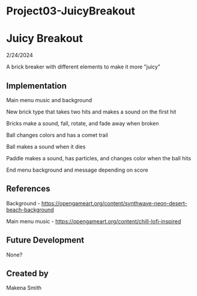 # Project03-JuicyBreakout

# Juicy Breakout
2/24/2024

A brick breaker with different elements to make it more "juicy"

## Implementation
Main menu music and background

New brick type that takes two hits and makes a sound on the first hit

Bricks make a sound, fall, rotate, and fade away when broken

Ball changes colors and has a comet trail

Ball makes a sound when it dies

Paddle makes a sound, has particles, and changes color when the ball hits

End menu background and message depending on score


## References
Background - https://opengameart.org/content/synthwave-neon-desert-beach-background

Main menu music - https://opengameart.org/content/chill-lofi-inspired

## Future Development
None?

## Created by
Makena Smith
